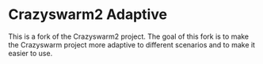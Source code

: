 # Crazyswarm2 Adaptive

This is a fork of the Crazyswarm2 project. The goal of this fork is to make the Crazyswarm project more adaptive to different scenarios and to make it easier to use.

